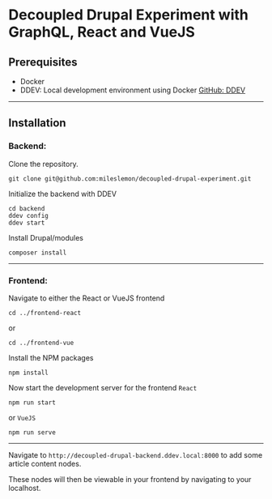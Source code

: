 # Decoupled Drupal Experiment with GraphQL, React and VueJS

## Prerequisites
- Docker
- DDEV: Local development environment using Docker 
[GitHub: DDEV](https://github.com/drud/ddev)

---

## Installation

### Backend:

Clone the repository.
```
git clone git@github.com:mileslemon/decoupled-drupal-experiment.git
```

Initialize the backend with DDEV
```
cd backend
ddev config
ddev start
```

Install Drupal/modules
```
composer install
```

---

### Frontend:

Navigate to either the React or VueJS frontend
```
cd ../frontend-react
```
or
```
cd ../frontend-vue
```

Install the NPM packages
```
npm install
```

Now start the development server for the frontend
`React`
```
npm run start
```
or
`VueJS`
```
npm run serve
```

---

Navigate to `http://decoupled-drupal-backend.ddev.local:8000` to add some article content nodes.

These nodes will then be viewable in your frontend by navigating to your localhost.


